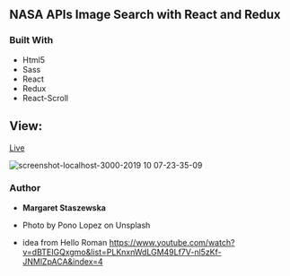 
## NASA APIs Image Search with React and Redux

### Built With

* Html5
* Sass
* React
* Redux
* React-Scroll

## View:
[Live](https://megfan.github.io/SPA_with_REACT-REDUX/)

![screenshot-localhost-3000-2019 10 07-23-35-09](https://user-images.githubusercontent.com/35031023/66350289-37dc7000-e95b-11e9-8ff5-08326a584d46.png)


### Author

* **Margaret Staszewska**

* Photo by Pono Lopez on Unsplash
* idea from Hello Roman https://www.youtube.com/watch?v=dBTEIGQxgmo&list=PLKnxnWdLGM49Lf7V-nl5zKf-JNMlZpACA&index=4


